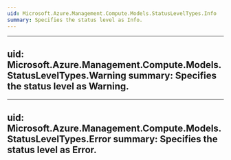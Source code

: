 ```yaml
---
uid: Microsoft.Azure.Management.Compute.Models.StatusLevelTypes.Info
summary: Specifies the status level as Info.
---
```


---
uid: Microsoft.Azure.Management.Compute.Models.StatusLevelTypes.Warning
summary: Specifies the status level as Warning.
---

---
uid: Microsoft.Azure.Management.Compute.Models.StatusLevelTypes.Error
summary: Specifies the status level as Error.
---